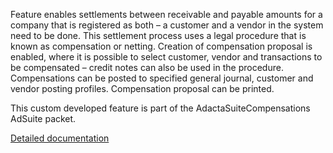 Feature enables settlements between receivable and payable amounts for a company that is registered as both – a customer and a vendor in the system need to be done. This settlement process uses a legal procedure that is known as compensation or netting.
Creation of compensation proposal is enabled, where it is possible to select customer, vendor and transactions to be compensated – credit notes can also be used in the procedure. Compensations can be posted to specified general journal, customer and vendor posting profiles. Compensation proposal can be printed.

This custom developed feature is part of the AdactaSuiteCompensations AdSuite packet.

[Detailed documentation](http://axweb/D365O%20INIT%20Documents/D365O_Compensations.docx?Web=1)